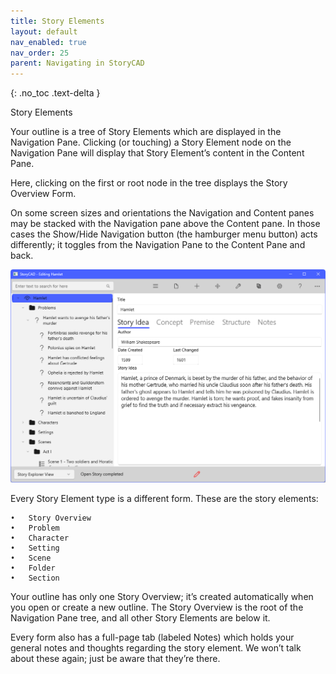 ```yaml
---
title: Story Elements
layout: default
nav_enabled: true
nav_order: 25
parent: Navigating in StoryCAD
---
```

{: .no_toc .text-delta }

Story Elements

Your outline is a tree of Story Elements which are displayed in the Navigation Pane. Clicking (or touching) a Story Element node on the Navigation Pane will display that Story Element’s  content in the Content Pane.

Here, clicking on the first or root node in the tree displays the Story  Overview  Form. 

On some screen sizes and orientations the Navigation and Content panes may be stacked with the Navigation pane above the Content pane. In those cases the Show/Hide Navigation button (the hamburger menu button) acts differently; it toggles from the Navigation Pane to the Content Pane and back.

![](../media/Navigation-and-Content-Pane-1.png)

Every Story Element type is a different form. These are the story elements:

	•	Story Overview 
	•	Problem
	•	Character
	•	Setting
	•	Scene
	•	Folder
	•	Section

Your outline has only one Story Overview; it’s created automatically when you open or create a new outline. The Story Overview is the root of the Navigation Pane tree, and all other Story Elements are below it. 

Every form also has a full-page tab (labeled Notes) which holds your general notes and thoughts regarding the story element. We won’t talk about these again; just be aware that they’re there.


